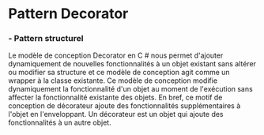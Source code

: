﻿# Pattern Decorator
### - Pattern structurel
Le modèle de conception Decorator en C # nous permet d'ajouter dynamiquement
de nouvelles fonctionnalités à un objet existant sans altérer ou
modifier sa structure et ce modèle de conception agit comme un wrapper à la classe existante.
Ce modèle de conception modifie dynamiquement la fonctionnalité
d'un objet au moment de l'exécution sans affecter la fonctionnalité existante des objets.
En bref, ce motif de conception de décorateur ajoute des fonctionnalités supplémentaires à l'objet en l'enveloppant.
Un décorateur est un objet qui ajoute des fonctionnalités à un autre objet.